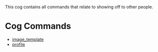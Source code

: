 This cog contains all commands that relate to showing off to other people.

# Cog Commands
* [image_template](/commands/image_template)
* [profile](/commands/profile)